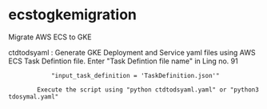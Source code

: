 # ecstogkemigration
Migrate AWS ECS to GKE

ctdtodsyaml : Generate GKE Deployment and Service yaml files using AWS ECS Task Defintion file.
                Enter "Task Defintion file name" in Ling no. 91

                "input_task_definition = 'TaskDefinition.json'"

            Execute the script using "python ctdtodsyaml.yaml" or "python3 tdosymal.yaml"
